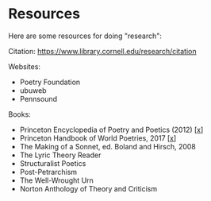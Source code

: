 # Resources

Here are some resources for doing "research":  

Citation:
https://www.library.cornell.edu/research/citation

Websites:  
* Poetry Foundation
* ubuweb  
* Pennsound  

Books:
* Princeton Encyclopedia of Poetry and Poetics (2012) [<a href="https://press.princeton.edu/books/paperback/9780691154916/the-princeton-encyclopedia-of-poetry-and-poetics">x</a>]
* Princeton Handbook of World Poetries, 2017 [<a href="https://press.princeton.edu/books/hardcover/9780691171524/the-princeton-handbook-of-world-poetries">x</a>]
* The Making of a Sonnet, ed. Boland and Hirsch, 2008
* The Lyric Theory Reader
* Structuralist Poetics
* Post-Petrarchism
* The Well-Wrought Urn
* Norton Anthology of Theory and Criticism
